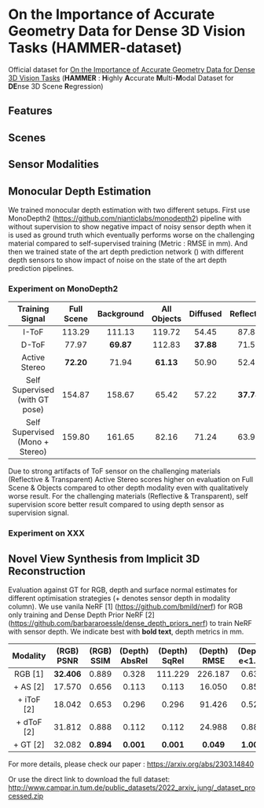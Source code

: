 # On the Importance of Accurate Geometry Data for Dense 3D Vision Tasks (HAMMER-dataset)
Official dataset for [On the Importance of Accurate Geometry Data for Dense 3D Vision Tasks](https://arxiv.org/abs/2303.14840) (**HAMMER** : **H**ighly **A**ccurate **M**ulti-**M**odal Dataset for **DE**nse 3D Scene **R**egression)

## Features

## Scenes

## Sensor Modalities

## Monocular Depth Estimation
We trained monocular depth estimation with two different setups. First use MonoDepth2 (https://github.com/nianticlabs/monodepth2) pipeline with without supervision to show negative impact of noisy sensor depth when it is used as ground truth which eventually performs worse on the challenging material compared to self-supervised training (Metric : RMSE in mm). And then we trained state of the art depth prediction network () with different depth sensors to show impact of noise on the state of the art depth prediction pipelines.

### Experiment on MonoDepth2

|         Training Signal         | Full Scene | Background | All Objects |  Diffused | Reflective | Transparent |
|:-------------------------------:|:----------:|:----------:|:-----------:|:---------:|:----------:|:-----------:|
|              I-ToF              |   113.29   |   111.13   |    119.72   |   54.45   |    87.84   |    207.89   |
|              D-ToF              |    77.97   |  **69.87** |    112.83   | **37.88** |    71.59   |    207.85   |
|          Active Stereo          |  **72.20** |    71.94   |  **61.13**  |   50.90   |    52.43   |    87.24    |
|  Self Supervised (with GT pose) |   154.87   |   158.67   |    65.42    |   57.22   |  **37.78** |  **61.86**  |
| Self Supervised (Mono + Stereo) |   159.80   |   161.65   |    82.16    |   71.24   |    63.92   |    66.48    |

Due to strong artifacts of ToF sensor on the challenging materials (Reflective & Transparent) Active Stereo scores higher on evaluation on Full Scene & Objects compared to other depth modality even with qualitatively worse result.
For the challenging materials (Reflective & Transparent), self supervision score better result compared to using depth sensor as supervision signal.

### Experiment on XXX



## Novel View Synthesis from Implicit 3D Reconstruction
Evaluation against GT for RGB, depth and surface normal estimates for different optimisation strategies (+ denotes sensor depth in modality column). We use vanila NeRF [1] (https://github.com/bmild/nerf) for RGB only training and Dense Depth Prior NeRF [2] (https://github.com/barbararoessle/dense_depth_priors_nerf) to train NeRF with sensor depth. We indicate best with **bold text**, depth metrics in mm.

| Modality | (RGB) PSNR | (RGB) SSIM | (Depth) AbsRel | (Depth) SqRel | (Depth) RMSE | (Depth) e<1.25 | (Normal) Cos.Sim |
|:--------:|:----------:|:----------:|:--------------:|:-------------:|:------------:|:--------------:|:----------------:|
|    RGB [1]  | **32.406** |    0.889   |      0.328     |    111.229    |    226.187   |      0.631     |       0.084      |
| + AS    [2]     |   17.570   |    0.656   |      0.113     |     0.113     |    16.050    |      0.853     |       0.071      |
| + iToF [2]  |   18.042   |    0.653   |      0.296     |     0.296     |    91.426    |      0.520     |       0.102      |
| + dToF [2]  |   31.812   |    0.888   |      0.112     |     0.112     |    24.988    |      0.882     |       0.031      |
| + GT    [2]    |   32.082   |  **0.894** |    **0.001**   |   **0.001**   |   **0.049**  |    **1.000**   |     **0.001**    |

For more details, please check our paper : https://arxiv.org/abs/2303.14840

Or use the direct link to download the full dataset: http://www.campar.in.tum.de/public_datasets/2022_arxiv_jung/_dataset_processed.zip
